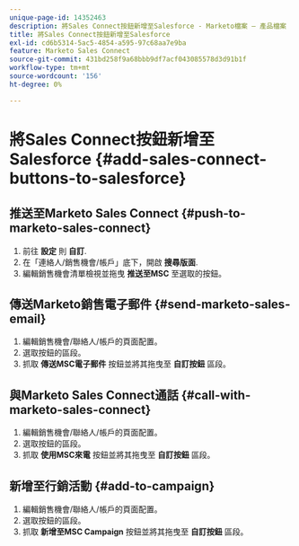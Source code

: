 ```yaml
---
unique-page-id: 14352463
description: 將Sales Connect按鈕新增至Salesforce - Marketo檔案 — 產品檔案
title: 將Sales Connect按鈕新增至Salesforce
exl-id: cd6b5314-5ac5-4854-a595-97c68aa7e9ba
feature: Marketo Sales Connect
source-git-commit: 431bd258f9a68bbb9df7acf043085578d3d91b1f
workflow-type: tm+mt
source-wordcount: '156'
ht-degree: 0%

---
```


# 將Sales Connect按鈕新增至Salesforce {#add-sales-connect-buttons-to-salesforce}

## 推送至Marketo Sales Connect {#push-to-marketo-sales-connect}

1. 前往 **設定** 則 **自訂**.
1. 在「連絡人/銷售機會/帳戶」底下，開啟 **搜尋版面**.
1. 編輯銷售機會清單檢視並拖曳 **推送至MSC** 至選取的按鈕。

## 傳送Marketo銷售電子郵件 {#send-marketo-sales-email}

1. 編輯銷售機會/聯絡人/帳戶的頁面配置。
1. 選取按鈕的區段。
1. 抓取 **傳送MSC電子郵件** 按鈕並將其拖曳至 **自訂按鈕** 區段。

## 與Marketo Sales Connect通話 {#call-with-marketo-sales-connect}

1. 編輯銷售機會/聯絡人/帳戶的頁面配置。
1. 選取按鈕的區段。
1. 抓取 **使用MSC來電** 按鈕並將其拖曳至 **自訂按鈕** 區段。

## 新增至行銷活動 {#add-to-campaign}

1. 編輯銷售機會/聯絡人/帳戶的頁面配置。
1. 選取按鈕的區段。
1. 抓取 **新增至MSC Campaign** 按鈕並將其拖曳至 **自訂按鈕** 區段。
